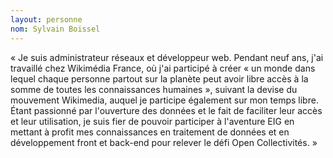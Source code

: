 ```yaml
---
layout: personne 
nom: Sylvain Boissel 
---
```


« Je suis administrateur réseaux et développeur web. Pendant neuf ans, j'ai travaillé chez Wikimédia France, où j'ai participé à créer « un monde dans lequel chaque personne partout sur la planète peut avoir libre accès à la somme de toutes les connaissances humaines », suivant la devise du mouvement Wikimedia, auquel je participe également sur mon temps libre. Étant passionné par l'ouverture des données et le fait de faciliter leur accès et leur utilisation, je suis fier de pouvoir participer à l'aventure EIG en mettant à profit mes connaissances en traitement de données et en développement front et back-end pour relever le défi Open Collectivités. »
